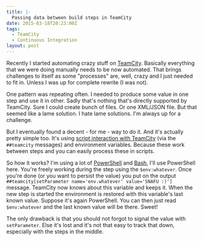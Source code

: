 ```yaml
---
title: |-
  Passing data between build steps in TeamCity
date: 2015-03-18T20:23:00Z
tags:
  - TeamCity
  - Continuous Integration
layout: post
---
```

Recently I started automating crazy stuff on [TeamCity][1]. Basically everything that we were doing manually needs to be now automated. That brings challenges to itself as some "processes" are, well, crazy and I just needed to fit in. Unless I was up for complete rewrite (I was not).

<!-- excerpt -->

One pattern was repeating often. I needed to produce some value in one step and use it in other. Sadly that's nothing that's directly supported by TeamCity. Sure I could create bunch of files. Or one XML/JSON file. But that seemed like a lame solution. I hate lame solutions. I'm always up for a challenge.

But I eventually found a decent - for me - way to do it. And it's actually pretty simple too. It's using [script interaction with TeamCity][4] (via the `##teamcity` messages) and environment variables. Because these work between steps and you can easily process these in scripts.

So how it works? I'm using a lot of [PowerShell][3] and [Bash][2], I'll use PowerShell here. You're freely working during the step using the `$env:whatever`. Once you're done (or you want to persist the value) you put on the output `##teamcity[setParameter name='env.whatever' value='SNAFU :)']` message. TeamCity now knows about this variable and keeps it. When the new step is started the environment is restored with this variable's last known value. Suppose it's again PowerShell. You can then just read `$env:whatever` and the last known value will be there. Sweet!

The only drawback is that you should not forgot to signal the value with `setParameter`. Else it's lost and it's not that easy to track that down, especially with the steps in the middle.

[1]: https://www.jetbrains.com/teamcity/
[2]: http://en.wikipedia.org/wiki/Bash_%28Unix_shell%29
[3]: http://en.wikipedia.org/wiki/Windows_PowerShell
[4]: https://confluence.jetbrains.com/display/TCD9/Build+Script+Interaction+with+TeamCity
